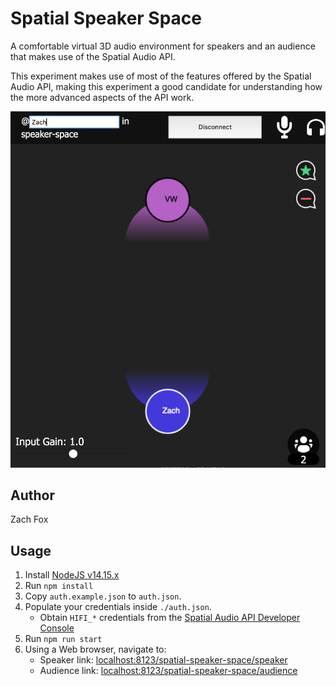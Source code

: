 # Spatial Speaker Space
A comfortable virtual 3D audio environment for speakers and an audience that makes use of the Spatial Audio API.

This experiment makes use of most of the features offered by the Spatial Audio API, making this experiment a good candidate for understanding how the more advanced aspects of the API work.

!["Spatial Speaker Space" Example Screenshot](./screenshot.png)

## Author
Zach Fox

## Usage
1. Install [NodeJS v14.15.x](https://nodejs.org/en/)
2. Run `npm install`
3. Copy `auth.example.json` to `auth.json`.
4. Populate your credentials inside `./auth.json`.
    - Obtain `HIFI_*` credentials from the [Spatial Audio API Developer Console](https://account.highfidelity.com/dev/account)
5. Run `npm run start`
6. Using a Web browser, navigate to:
    - Speaker link: [localhost:8123/spatial-speaker-space/speaker](http://localhost:8123/spatial-speaker-space/speaker)
    - Audience link: [localhost:8123/spatial-speaker-space/audience](http://localhost:8123/spatial-speaker-space/audience)
